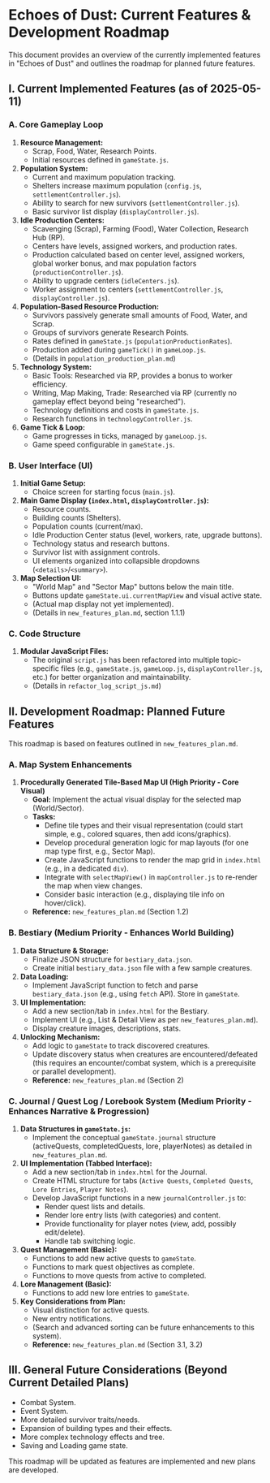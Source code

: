 # Echoes of Dust: Current Features & Development Roadmap

This document provides an overview of the currently implemented features in "Echoes of Dust" and outlines the roadmap for planned future features.

## I. Current Implemented Features (as of 2025-05-11)

### A. Core Gameplay Loop
1.  **Resource Management:**
    *   Scrap, Food, Water, Research Points.
    *   Initial resources defined in `gameState.js`.
2.  **Population System:**
    *   Current and maximum population tracking.
    *   Shelters increase maximum population (`config.js`, `settlementController.js`).
    *   Ability to search for new survivors (`settlementController.js`).
    *   Basic survivor list display (`displayController.js`).
3.  **Idle Production Centers:**
    *   Scavenging (Scrap), Farming (Food), Water Collection, Research Hub (RP).
    *   Centers have levels, assigned workers, and production rates.
    *   Production calculated based on center level, assigned workers, global worker bonus, and max population factors (`productionController.js`).
    *   Ability to upgrade centers (`idleCenters.js`).
    *   Worker assignment to centers (`settlementController.js`, `displayController.js`).
4.  **Population-Based Resource Production:**
    *   Survivors passively generate small amounts of Food, Water, and Scrap.
    *   Groups of survivors generate Research Points.
    *   Rates defined in `gameState.js` (`populationProductionRates`).
    *   Production added during `gameTick()` in `gameLoop.js`.
    *   (Details in `population_production_plan.md`)
5.  **Technology System:**
    *   Basic Tools: Researched via RP, provides a bonus to worker efficiency.
    *   Writing, Map Making, Trade: Researched via RP (currently no gameplay effect beyond being "researched").
    *   Technology definitions and costs in `gameState.js`.
    *   Research functions in `technologyController.js`.
6.  **Game Tick & Loop:**
    *   Game progresses in ticks, managed by `gameLoop.js`.
    *   Game speed configurable in `gameState.js`.

### B. User Interface (UI)
1.  **Initial Game Setup:**
    *   Choice screen for starting focus (`main.js`).
2.  **Main Game Display (`index.html`, `displayController.js`):**
    *   Resource counts.
    *   Building counts (Shelters).
    *   Population counts (current/max).
    *   Idle Production Center status (level, workers, rate, upgrade buttons).
    *   Technology status and research buttons.
    *   Survivor list with assignment controls.
    *   UI elements organized into collapsible dropdowns (`<details>`/`<summary>`).
3.  **Map Selection UI:**
    *   "World Map" and "Sector Map" buttons below the main title.
    *   Buttons update `gameState.ui.currentMapView` and visual active state.
    *   (Actual map display not yet implemented).
    *   (Details in `new_features_plan.md`, section 1.1.1)

### C. Code Structure
1.  **Modular JavaScript Files:**
    *   The original `script.js` has been refactored into multiple topic-specific files (e.g., `gameState.js`, `gameLoop.js`, `displayController.js`, etc.) for better organization and maintainability.
    *   (Details in `refactor_log_script_js.md`)

## II. Development Roadmap: Planned Future Features

This roadmap is based on features outlined in `new_features_plan.md`.

### A. Map System Enhancements
1.  **Procedurally Generated Tile-Based Map UI (High Priority - Core Visual)**
    *   **Goal:** Implement the actual visual display for the selected map (World/Sector).
    *   **Tasks:**
        *   Define tile types and their visual representation (could start simple, e.g., colored squares, then add icons/graphics).
        *   Develop procedural generation logic for map layouts (for one map type first, e.g., Sector Map).
        *   Create JavaScript functions to render the map grid in `index.html` (e.g., in a dedicated `div`).
        *   Integrate with `selectMapView()` in `mapController.js` to re-render the map when view changes.
        *   Consider basic interaction (e.g., displaying tile info on hover/click).
    *   **Reference:** `new_features_plan.md` (Section 1.2)

### B. Bestiary (Medium Priority - Enhances World Building)
1.  **Data Structure & Storage:**
    *   Finalize JSON structure for `bestiary_data.json`.
    *   Create initial `bestiary_data.json` file with a few sample creatures.
2.  **Data Loading:**
    *   Implement JavaScript function to fetch and parse `bestiary_data.json` (e.g., using `fetch` API). Store in `gameState`.
3.  **UI Implementation:**
    *   Add a new section/tab in `index.html` for the Bestiary.
    *   Implement UI (e.g., List & Detail View as per `new_features_plan.md`).
    *   Display creature images, descriptions, stats.
4.  **Unlocking Mechanism:**
    *   Add logic to `gameState` to track discovered creatures.
    *   Update discovery status when creatures are encountered/defeated (this requires an encounter/combat system, which is a prerequisite or parallel development).
    *   **Reference:** `new_features_plan.md` (Section 2)

### C. Journal / Quest Log / Lorebook System (Medium Priority - Enhances Narrative & Progression)
1.  **Data Structures in `gameState.js`:**
    *   Implement the conceptual `gameState.journal` structure (activeQuests, completedQuests, lore, playerNotes) as detailed in `new_features_plan.md`.
2.  **UI Implementation (Tabbed Interface):**
    *   Add a new section/tab in `index.html` for the Journal.
    *   Create HTML structure for tabs (`Active Quests`, `Completed Quests`, `Lore Entries`, `Player Notes`).
    *   Develop JavaScript functions in a new `journalController.js` to:
        *   Render quest lists and details.
        *   Render lore entry lists (with categories) and content.
        *   Provide functionality for player notes (view, add, possibly edit/delete).
        *   Handle tab switching logic.
3.  **Quest Management (Basic):**
    *   Functions to add new active quests to `gameState`.
    *   Functions to mark quest objectives as complete.
    *   Functions to move quests from active to completed.
4.  **Lore Management (Basic):**
    *   Functions to add new lore entries to `gameState`.
5.  **Key Considerations from Plan:**
    *   Visual distinction for active quests.
    *   New entry notifications.
    *   (Search and advanced sorting can be future enhancements to this system).
    *   **Reference:** `new_features_plan.md` (Section 3.1, 3.2)

## III. General Future Considerations (Beyond Current Detailed Plans)
*   Combat System.
*   Event System.
*   More detailed survivor traits/needs.
*   Expansion of building types and their effects.
*   More complex technology effects and tree.
*   Saving and Loading game state.

This roadmap will be updated as features are implemented and new plans are developed.